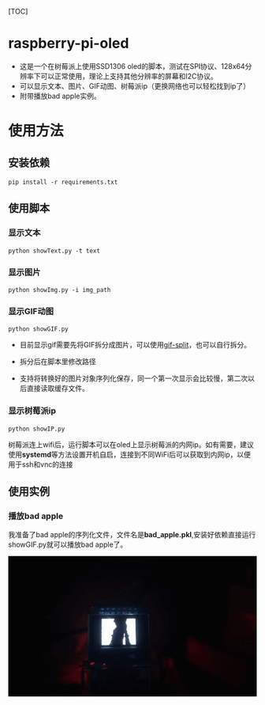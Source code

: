 [TOC]

# raspberry-pi-oled

- 这是一个在树莓派上使用SSD1306 oled的脚本，测试在SPI协议、128x64分辨率下可以正常使用，理论上支持其他分辨率的屏幕和I2C协议。
- 可以显示文本、图片、GIF动图、树莓派ip（更换网络也可以轻松找到ip了）
- 附带播放bad apple实例。

# 使用方法

## 安装依赖

```
pip install -r requirements.txt
```

## 使用脚本

### 显示文本

```
python showText.py -t text
```

### 显示图片

```
python showImg.py -i img_path
```

### 显示GIF动图

```
python showGIF.py
```

- 目前显示gif需要先将GIF拆分成图片，可以使用[gif-split](https://github.com/Artrajz/gif-split)，也可以自行拆分。

- 拆分后在脚本里修改路径

- 支持将转换好的图片对象序列化保存，同一个第一次显示会比较慢，第二次以后直接读取缓存文件。


### 显示树莓派ip

```
python showIP.py
```

树莓派连上wifi后，运行脚本可以在oled上显示树莓派的内网ip。如有需要，建议使用**systemd**等方法设置开机自启，连接到不同WiFi后可以获取到内网ip，以便用于ssh和vnc的连接

## 使用实例

### 播放bad apple

我准备了bad apple的序列化文件，文件名是**bad_apple.pkl**,安装好依赖直接运行showGIF.py就可以播放bad apple了。

<img src="https://github.com/Artrajz/picgo-img/blob/main/img/bad_apple.gif?raw=true" />